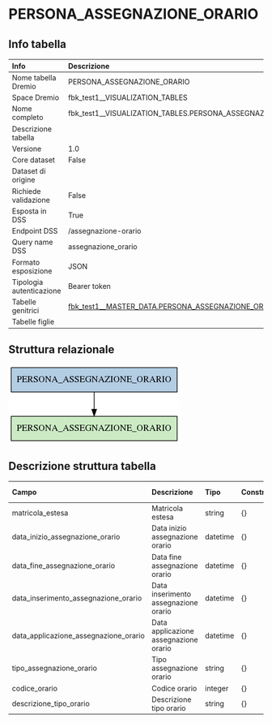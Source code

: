 # PERSONA_ASSEGNAZIONE_ORARIO

## Info tabella

| Info                     | Descrizione                                                                                                                         |
|:-------------------------|:------------------------------------------------------------------------------------------------------------------------------------|
| Nome tabella Dremio      | PERSONA_ASSEGNAZIONE_ORARIO                                                                                                         |
| Space Dremio             | fbk_test1__VISUALIZATION_TABLES                                                                                                     |
| Nome completo            | fbk_test1__VISUALIZATION_TABLES.PERSONA_ASSEGNAZIONE_ORARIO                                                                         |
| Descrizione tabella      |                                                                                                                                     |
| Versione                 | 1.0                                                                                                                                 |
| Core dataset             | False                                                                                                                               |
| Dataset di origine       |                                                                                                                                     |
| Richiede validazione     | False                                                                                                                               |
| Esposta in DSS           | True                                                                                                                                |
| Endpoint DSS             | /assegnazione-orario                                                                                                                |
| Query name DSS           | assegnazione_orario                                                                                                                 |
| Formato esposizione      | JSON                                                                                                                                |
| Tipologia autenticazione | Bearer token                                                                                                                        |
| Tabelle genitrici        | [fbk_test1__MASTER_DATA.PERSONA_ASSEGNAZIONE_ORARIO](/Documentation/fbk_test1__MASTER_DATA/PERSONA_ASSEGNAZIONE_ORARIO/markdown.md) |
| Tabelle figlie           |                                                                                                                                     |

## Struttura relazionale

![PERSONA_ASSEGNAZIONE_ORARIO](./graph_png.png)

## Descrizione struttura tabella

| Campo                                 | Descrizione                           | Tipo     | Constraints   | Linked data   | errors   |
|:--------------------------------------|:--------------------------------------|:---------|:--------------|:--------------|:---------|
| matricola_estesa                      | Matricola estesa                      | string   | {}            |               | {}       |
| data_inizio_assegnazione_orario       | Data inizio assegnazione orario       | datetime | {}            |               | {}       |
| data_fine_assegnazione_orario         | Data fine assegnazione orario         | datetime | {}            |               | {}       |
| data_inserimento_assegnazione_orario  | Data inserimento assegnazione orario  | datetime | {}            |               | {}       |
| data_applicazione_assegnazione_orario | Data applicazione assegnazione orario | datetime | {}            |               | {}       |
| tipo_assegnazione_orario              | Tipo assegnazione orario              | string   | {}            |               | {}       |
| codice_orario                         | Codice orario                         | integer  | {}            |               | {}       |
| descrizione_tipo_orario               | Descrizione tipo orario               | string   | {}            |               | {}       |
